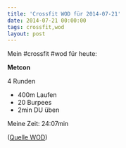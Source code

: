 ```yaml
---
title: 'Crossfit WOD für 2014-07-21'
date: 2014-07-21 00:00:00 
tags: crossfit,wod
layout: post
---
```

Mein #crossfit #wod für heute:

**Metcon**

4 Runden

* 400m Laufen 
* 20 Burpees
* 2min DU üben 

Meine Zeit: 24:07min

([Quelle WOD][0])

[0]: http://www.crossfithh.de/workouts--news/workout-saturday24
